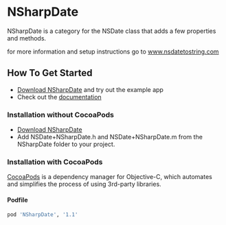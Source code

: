 NSharpDate
=========

NSharpDate is a category for the NSDate class that adds a few properties and methods. 

for more information and setup instructions go to <a href="http://www.nsdatetostring.com">www.nsdatetostring.com</a>


## How To Get Started

- [Download NSharpDate](https://github.com/crilleengvall/NSharpDate/zipball/master) and try out the example app
- Check out the [documentation](http://www.nsdatetostring.com/how-to-use/)


### Installation without CocoaPods
 - [Download NSharpDate](https://github.com/crilleengvall/NSharpDate/zipball/master)
 - Add NSDate+NSharpDate.h and NSDate+NSharpDate.m from the NSharpDate folder to your project.


### Installation with CocoaPods

[CocoaPods](http://cocoapods.org) is a dependency manager for Objective-C, which automates and simplifies the process of using 3rd-party libraries.

#### Podfile

```ruby
pod 'NSharpDate', '1.1'
```